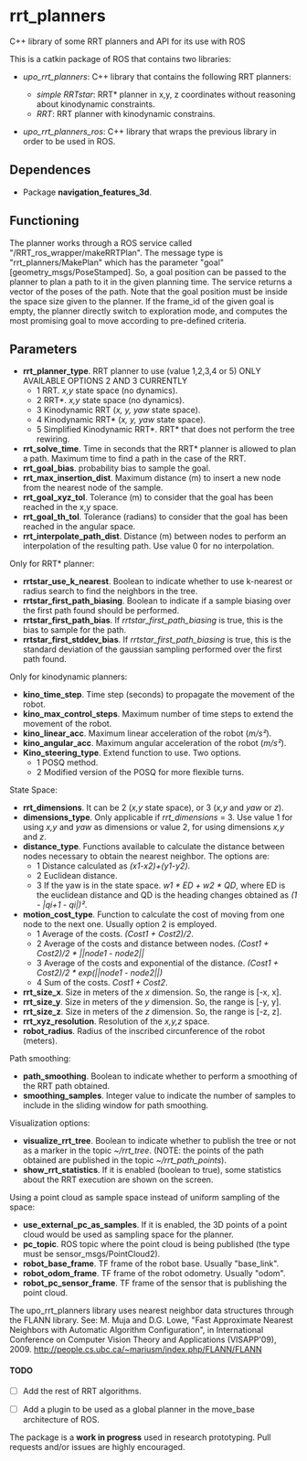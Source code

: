 # rrt_planners
C++ library of some RRT planners and API for its use with ROS

This is a catkin package of ROS that contains two libraries:

* *upo_rrt_planners*: C++ library that contains the following RRT planners:

	- *simple RRTstar*: RRT* planner in x,y, z coordinates without reasoning about kinodynamic constraints.
	- *RRT*: RRT planner with kinodynamic constrains.

* *upo_rrt_planners_ros*: C++ library that wraps the previous library in order to be used in ROS. 


## Dependences

* Package **navigation_features_3d**.

## Functioning

The planner works through a ROS service called "/RRT_ros_wrapper/makeRRTPlan". The message type is "rrt_planners/MakePlan" which has the parameter "goal" [geometry_msgs/PoseStamped]. So, a goal position can be passed to the planner to plan a path to it in the given planning time. The service returns a vector of the poses of the path. Note that the goal position must be inside the space size given to the planner.
If the frame_id of the given goal is empty, the planner directly switch to exploration mode, and computes the most promising goal to move according to pre-defined criteria.



## Parameters

* **rrt_planner_type**. RRT planner to use (value 1,2,3,4 or 5) ONLY AVAILABLE OPTIONS 2 AND 3 CURRENTLY
	- 1 RRT. *x,y* state space (no dynamics).
	- 2 RRT*. *x,y* state space (no dynamics).
	- 3 Kinodynamic RRT (*x, y, yaw* state space).
	- 4 Kinodynamic RRT* (*x, y, yaw* state space).
	- 5 Simplified Kinodynamic RRT*. RRT* that does not perform the tree rewiring.
* **rrt_solve_time**. Time in seconds that the RRT* planner is allowed to plan a path. Maximum time to find a path in the case of the RRT.
* **rrt_goal_bias**. probability bias to sample the goal.
* **rrt_max_insertion_dist**. Maximum distance (m) to insert a new node from the nearest node of the sample.
* **rrt_goal_xyz_tol**. Tolerance (m) to consider that the goal has been reached in the x,y space.
* **rrt_goal_th_tol**. Tolerance (radians) to consider that the goal has been reached in the angular space.
* **rrt_interpolate_path_dist**. Distance (m) between nodes to perform an interpolation of the resulting path. Use value 0 for no interpolation.

Only for RRT* planner:
* **rrtstar_use_k_nearest**. Boolean to indicate whether to use k-nearest or radius search to find the neighbors in the tree.
* **rrtstar_first_path_biasing**. Boolean to indicate if a sample biasing over the first path found should be performed.
* **rrtstar_first_path_bias**. If *rrtstar_first_path_biasing* is true, this is the bias to sample for the path.
* **rrtstar_first_stddev_bias**. If *rrtstar_first_path_biasing* is true, this is the standard deviation of the gaussian sampling performed over the first path found.


Only for kinodynamic planners:
* **kino_time_step**. Time step (seconds) to propagate the movement of the robot.
* **kino_max_control_steps**. Maximum number of time steps to extend the movement of the robot.
* **kino_linear_acc**. Maximum linear acceleration of the robot (*m/s²*).
* **kino_angular_acc**. Maximum angular acceleration of the robot (*m/s²*).
* **Kino_steering_type**. Extend function to use. Two options.
	- 1 POSQ method.
	- 2 Modified version of the POSQ for more flexible turns.

State Space:
* **rrt_dimensions**. It can be 2 (*x,y* state space), or 3 (*x,y* and *yaw* or *z*).
* **dimensions_type**. Only applicable if *rrt_dimensions* = 3. Use value 1 for using *x,y* and *yaw* as dimensions or value 2, for using dimensions *x,y* and *z*.
* **distance_type**. Functions available to calculate the distance between nodes necessary to obtain the nearest neighbor. The options are:
	- 1 Distance calculated as *(x1-x2)+(y1-y2)*.
	- 2 Euclidean distance.
	- 3 If the yaw is in the state space. *w1 * ED + w2 * QD*, where ED is the euclidean distance and QD is the heading changes obtained as *(1 - |qi+1 - qi|)²*. 
* **motion_cost_type**. Function to calculate the cost of moving from one node to the next one. Usually option 2 is employed.
	- 1 Average of the costs. *(Cost1 + Cost2)/2*.
	- 2 Average of the costs and distance between nodes. *(Cost1 + Cost2)/2 * ||node1 - node2||*
	- 3 Average of the costs and exponential of the distance. *(Cost1 + Cost2)/2 * exp(||node1 - node2||)*
	- 4 Sum of the costs. *Cost1 + Cost2*.
* **rrt_size_x**. Size in meters of the *x* dimension. So, the range is [-x, x].
* **rrt_size_y**. Size in meters of the *y* dimension. So, the range is [-y, y].
* **rrt_size_z**. Size in meters of the *z* dimension. So, the range is [-z, z].
* **rrt_xyz_resolution**. Resolution of the *x,y,z* space.
* **robot_radius**. Radius of the inscribed circunference of the robot (meters).

Path smoothing:
* **path_smoothing**. Boolean to indicate whether to perform a smoothing of the RRT path obtained.
* **smoothing_samples**. Integer value to indicate the number of samples to include in the sliding window for path smoothing.

Visualization options:
* **visualize_rrt_tree**. Boolean to indicate whether to publish the tree or not as a marker in the topic *~/rrt_tree*. (NOTE: the points of the path obtained are published in the topic *~/rrt_path_points*).
* **show_rrt_statistics**. If it is enabled (boolean to true), some statistics about the RRT execution are shown on the screen.


Using a point cloud as sample space instead of uniform sampling of the space:
* **use_external_pc_as_samples**. If it is enabled, the 3D points of a point cloud would be used as sampling space for the planner.
* **pc_topic**. ROS topic where the point cloud is being published (the type must be sensor_msgs/PointCloud2).
* **robot_base_frame**. TF frame of the robot base. Usually "base_link".
* **robot_odom_frame**. TF frame of the robot odometry. Usually "odom".
* **robot_pc_sensor_frame**. TF frame of the sensor that is publishing the point cloud.


The upo_rrt_planners library uses nearest neighbor data structures through the FLANN library. See: M. Muja and D.G. Lowe, "Fast Approximate Nearest Neighbors with Automatic Algorithm Configuration", in International Conference on Computer Vision Theory and Applications (VISAPP'09), 2009. http://people.cs.ubc.ca/~mariusm/index.php/FLANN/FLANN

#### TODO 
- [ ] Add the rest of RRT algorithms.
- [ ] Add a plugin to be used as a global planner in the move_base architecture of ROS.


The package is a **work in progress** used in research prototyping. Pull requests and/or issues are highly encouraged.
